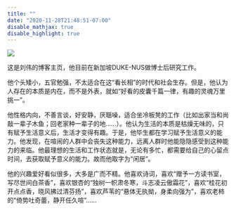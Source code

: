 ```yaml
---
title: ""
date: "2020-11-28T21:48:51-07:00"
disable_mathjax: true
disable_highlight: true
---
```




![](/images/zhu.jpeg)




这是刘伟的博客主页，他目前在新加坡DUKE-NUS做博士后研究工作。

他个头矮小，五官勉强，不太适合在这“看长相”的时代和社会生存。但是，他认为人存在的本质是内在，而不是外表，就如“好看的皮囊千篇一律，有趣的灵魂万里挑一”。

他性格内向，不善言谈，好安静，厌聒噪，适合坐冷板凳的工作（比如出家当和尚敲一辈子木鱼；回老家种一辈子的地……）。他认为生活的本质是枯燥无味的，只有赋予生活意义后，生活才变得有趣。于是，他毕生都在学习赋予生活意义的能力。他发现，在喧闹的人群中会丧失这种能力，远离人群时他能隐隐感受到这种能力的来临。他最理想的生活和工作状态就是，无论有多忙，都需要给自己的心留点时间，去获取赋予意义的能力。故而他取字为“闲居”。

他的兴趣爱好看似很多，大多是广而不精。他喜欢诗词，喜欢“赠予一方读书室，写尽世间白茶香”，喜欢银杏的“独树一帜肃冬寒，斗志凌云傲霜花”，喜欢“桂花初开点点香，晓风拂过清芬扬”，喜欢芦苇的“悬体无执拗，身柔向强为”，喜欢老柿的“倚势吐奇蕾，静开任久喧”……


